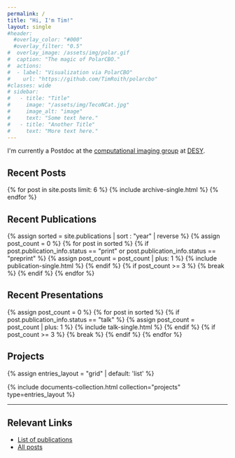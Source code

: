 ```yaml
---
permalink: /
title: "Hi, I'm Tim!"
layout: single
#header:
  #overlay_color: "#000"
  #overlay_filter: "0.5"
#  overlay_image: /assets/img/polar.gif
#  caption: "The magic of PolarCBO."
#  actions:
#  - label: "Visualization via PolarCBO"
#    url: "https://github.com/TimRoith/polarcbo"
#classes: wide
# sidebar:
#   - title: "Title"
#     image: "/assets/img/TecoNCat.jpg"
#     image_alt: "image"
#     text: "Some text here."
#   - title: "Another Title"
#     text: "More text here." 
---
```


I'm currently a Postdoc at the [computational imaging group](https://helmholtz-imaging.de/team/) at [DESY](https://www.desy.de/).

## Recent Posts

{% for post in site.posts limit: 6 %}
  {% include archive-single.html %}
{% endfor %}

## Recent Publications

{% assign sorted = site.publications | sort : "year" | reverse %}
{% assign post_count = 0 %}
{% for post in sorted %}
  {% if post.publication_info.status == "print" or post.publication_info.status == "preprint" %}
    {% assign post_count = post_count | plus: 1 %}
    {% include publication-single.html %}
  {% endif %}
  {% if post_count >= 3 %}
    {% break %}
  {% endif %}
{% endfor %}

## Recent Presentations

{% assign post_count = 0 %}
{% for post in sorted %}
  {% if post.publication_info.status == "talk" %}
    {% assign post_count = post_count | plus: 1 %}
    {% include talk-single.html %}
  {% endif %}
  {% if post_count >= 3 %}
    {% break %}
  {% endif %}
{% endfor %}

## Projects

{% assign entries_layout = "grid" | default: 'list' %}
<div class="entries-{{ entries_layout }}">
  {% include documents-collection.html collection="projects" type=entries_layout %}
</div>
<hr style="clear:both;">

## Relevant Links

* [List of publications](/publications/)
* [All posts](/posts-archive/)
